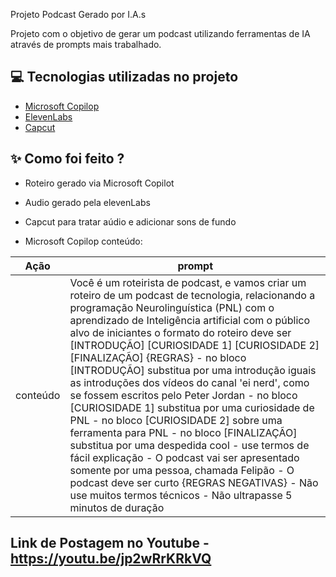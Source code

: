 Projeto Podcast Gerado por I.A.s

Projeto com o objetivo de gerar um podcast utilizando ferramentas de IA através de prompts mais trabalhado.

## 💻 Tecnologias utilizadas no projeto

- [Microsoft Copilop](https://copilot.microsoft.com/chats/GtPywzuMP99xRSw1Jg3gN)
- [ElevenLabs](https://beta.elevenlabs.io/)
- [Capcut](https://www.capcut.com/pt-br/)

## ✨ Como foi feito ?

- Roteiro gerado via Microsoft Copilot
- Audio gerado pela elevenLabs
- Capcut para tratar aúdio e adicionar sons de fundo

- Microsoft Copilop conteúdo:

 Ação   | prompt                                                                                                                                                                                                                                                                         |
| :------: | ------------------------------------------------------------------------------------------------------------------------------------------------------------------------------------------------------------------------------------------------------------------------------ |                        
| conteúdo | Você é um roteirista de podcast, e vamos criar um roteiro de um podcast de tecnologia, relacionando a programação Neurolinguística (PNL) com o aprendizado de Inteligência artificial com o público alvo de iniciantes o formato do roteiro deve ser [INTRODUÇÃO] [CURIOSIDADE 1] [CURIOSIDADE 2] [FINALIZAÇÃO] {REGRAS} - no bloco [INTRODUÇÃO] substitua por uma introdução iguais as introduções dos vídeos do canal 'ei nerd', como se fossem escritos pelo Peter Jordan - no bloco [CURIOSIDADE 1] substitua por uma curiosidade de PNL - no bloco [CURIOSIDADE 2] sobre uma ferramenta para PNL - no bloco [FINALIZAÇÃO] substitua por uma despedida cool - use termos de fácil explicação - O podcast vai ser apresentado somente por uma pessoa, chamada Felipão - O podcast deve ser curto {REGRAS NEGATIVAS} - Não use muitos termos técnicos - Não ultrapasse 5 minutos de duração |

## Link de Postagem no Youtube - https://youtu.be/jp2wRrKRkVQ
